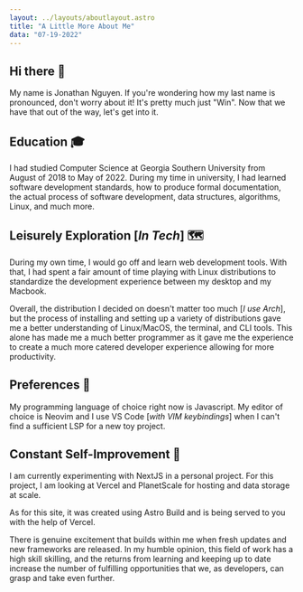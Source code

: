 ```yaml
---
layout: ../layouts/aboutlayout.astro
title: "A Little More About Me"
data: "07-19-2022"
---
```


## Hi there 👋
My name is Jonathan Nguyen. If you're wondering how my last name is pronounced, don't worry about it! It's pretty much just "Win". Now that we have that out of the way, let's get into it. 
## Education 🎓
I had studied Computer Science at Georgia Southern University from August of 2018 to May of 2022. During my time in university, I had learned software development standards, how to produce formal documentation, the actual process of software development, data structures, algorithms, Linux, and much more.
## Leisurely Exploration [_In Tech_] 🗺
During my own time, I would go off and learn web development tools. With that, I had spent a fair amount of time playing with Linux distributions to standardize the development experience between my desktop and my Macbook. 

Overall, the distribution I decided on doesn't matter too much [_I use Arch_], but the process of installing and setting up a variety of distributions gave me a better understanding of Linux/MacOS, the terminal, and CLI tools. This alone has made me a much better programmer as it gave me the experience to create a much more catered developer experience allowing for more productivity.
## Preferences 🤗
My programming language of choice right now is Javascript. My editor of choice is Neovim and I use VS Code [_with VIM keybindings_] when I can't find a sufficient LSP for a new toy project. 
## Constant Self-Improvement 🌟
I am currently experimenting with NextJS in a personal project. For this project, I am looking at Vercel and PlanetScale for hosting and data storage at scale. 

As for this site, it was created using Astro Build and is being served to you with the help of Vercel.

There is genuine excitement that builds within me when fresh updates and new frameworks are released. In my humble opinion, this field of work has a high skill skilling, and the returns from learning and keeping up to date increase the number of fulfilling opportunities that we, as developers, can grasp and take even further.